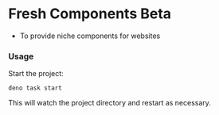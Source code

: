 # Fresh Components Beta

- To provide niche components for websites

### Usage

Start the project:

```
deno task start
```

This will watch the project directory and restart as necessary.
